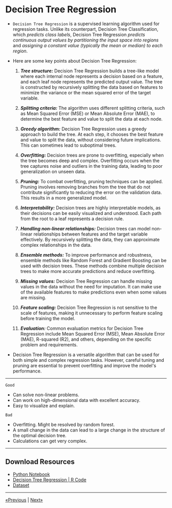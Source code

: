 # Decision Tree Regression

* `Decision Tree Regression` is a supervised learning algorithm used for regression tasks. Unlike its counterpart, Decision Tree Classification, which *predicts class labels*, Decision Tree Regression *predicts continuous output values by partitioning the input space into regions* and *assigning a constant value (typically the mean or median) to each region*.

* Here are some key points about Decision Tree Regression:
    1. <b><i>Tree structure:</i></b> Decision Tree Regression builds a tree-like model where each internal node represents a decision based on a feature, and each leaf node represents the predicted output value. The tree is constructed by recursively splitting the data based on features to minimize the variance or the mean squared error of the target variable.

    2. <b><i>Splitting criteria:</i></b> The algorithm uses different splitting criteria, such as Mean Squared Error (MSE) or Mean Absolute Error (MAE), to determine the best feature and value to split the data at each node.

    3. <b><i>Greedy algorithm:</i></b> Decision Tree Regression uses a greedy approach to build the tree. At each step, it chooses the best feature and value to split the data, without considering future implications. This can sometimes lead to suboptimal trees.

    4. <b><i>Overfitting:</i></b> Decision trees are prone to overfitting, especially when the tree becomes deep and complex. Overfitting occurs when the tree captures noise and outliers in the training data, leading to poor generalization on unseen data.

    5. <b><i>Pruning:</i></b> To combat overfitting, pruning techniques can be applied. Pruning involves removing branches from the tree that do not contribute significantly to reducing the error on the validation data. This results in a more generalized model.

    6. <b><i>Interpretability:</i></b> Decision trees are highly interpretable models, as their decisions can be easily visualized and understood. Each path from the root to a leaf represents a decision rule.

    7. <b><i>Handling non-linear relationships:</i></b> Decision trees can model non-linear relationships between features and the target variable effectively. By recursively splitting the data, they can approximate complex relationships in the data.

    8. <b><i>Ensemble methods:</i></b> To improve performance and robustness, ensemble methods like Random Forest and Gradient Boosting can be used with decision trees. These methods combine multiple decision trees to make more accurate predictions and reduce overfitting.

    9. <b><i>Missing values:</i></b> Decision Tree Regression can handle missing values in the data without the need for imputation. It can make use of the available features to make predictions even when some values are missing.

    10. <b><i>Feature scaling:</i></b> Decision Tree Regression is not sensitive to the scale of features, making it unnecessary to perform feature scaling before training the model.

    11. <b><i>Evaluation:</i></b> Common evaluation metrics for Decision Tree Regression include Mean Squared Error (MSE), Mean Absolute Error (MAE), R-squared (R2), and others, depending on the specific problem and requirements.

* Decision Tree Regression is a versatile algorithm that can be used for both simple and complex regression tasks. However, careful tuning and pruning are essential to prevent overfitting and improve the model's performance.
<hr>

`Good`
- Can solve non-linear problems.
- Can work on high-dimensional data with excellent accuracy.
- Easy to visualize and explain.

`Bad`
- Overfitting. Might be resolved by random forest.
- A small change in the data can lead to a large change in the structure of the optimal decision tree.
- Calculations can get very complex.
<hr>

## Download Resources
* <a href="Python/Decision Tree Regression.ipynb" download>Python Notebook</a>
* <a href="R/Decision Tree Regression.r" download>Decision Tree Regression | R Code</a>
* <a href="Python/Position_Salaries.csv" download>Dataset</a>
<hr>

<a href="../Section 09 - Support Vector Regression (SVR)">«Previous</a> | <a href="../Section 11 - Random Forest Regression">Next»</a>
